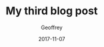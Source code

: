 ---
path: "/blog/my-third-post"
date: "2017-11-07"
title: "My third blog post"
author: "Geoffrey"
image: "https://images.pexels.com/photos/169573/pexels-photo-169573.jpeg?auto=compress&cs=tinysrgb&dpr=2&w=500"
alt: "coding and coffee"
type: "blog"
description: "On the other hand, we denounce with righteous indignation and dislike men who are so beguiled and demoralized by the charms of pleasure of the moment, so blinded by desire, that they cannot foresee the pain and trouble that are bound to ensue; and equal blame belongs to those who fail in their duty through weakness of will, which is the same as saying through shrinking from toil and pain. These cases are perfectly simple and easy to distinguish. In a free hour, when our power of choice is untrammelled and when nothing prevents our being able to do what we like best, every pleasure is to be welcomed and every pain avoided. But in certain circumstances and owing to the claims of duty or the obligations of business it will frequently occur that pleasures have to be repudiated and annoyances accepted. The wise man therefore always holds in these matters to this principle of selection he rejects pleasures to secure other greater pleasures, or else he endures pains to avoid worse pains."
---